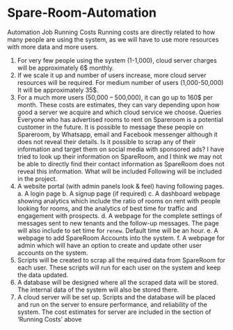 # Spare-Room-Automation
Automation Job
Running Costs
Running costs are directly related to how many people are using the system, as 
we will have to use more resources with more data and more users.
1. For very few people using the system (1-1,000), cloud server charges will 
be approximately 6$ monthly.
2. If we scale it up and number of users increase, more cloud server 
resources will be required. For medium number of users (1,000-50,000)
It will be approximately 35$.
3. For a much more users (50,000 – 500,000), it can go up to 160$ per 
month.
These costs are estimates, they can vary depending upon how good a server 
we acquire and which cloud service we choose.
Queries
Everyone who has advertised rooms to rent on Spareroom is a 
potential customer in the future. It is possible to message these 
people on Spareroom, by Whatsapp, email and Facebook 
messenger although it does not reveal their details. Is it 
possible to scrap any of their information and target them on 
social media with sponsored ads?
I have tried to look up their information on SpareRoom, and I think we may not 
be able to directly find their contact information as SpareRoom does not reveal 
this information. 
What will be included
Following will be included in the project.
1. A website portal (with admin panels look & feel) having following pages.
a. A login page
b. A signup page (if required)
c. A dashboard webpage showing analytics which include the ratio of 
rooms on rent with people looking for rooms, and the analytics of 
best time for traffic and engagement with prospects.
d. A webpage for the complete settings of messages sent to new 
tenants and the follow-up messages. The page will also include to 
set time for `renew`. Default time will be an hour.
e. A webpage to add SpareRoom Accounts into the system.
f. A webpage for admin which will have an option to create and 
update other user accounts on the system.
2. Scripts will be created to scrap all the required data from SpareRoom for 
each user. These scripts will run for each user on the system and keep 
the data updated.
3. A database will be designed where all the scraped data will be stored. 
The internal data of the system will also be stored there.
4. A cloud server will be set up. Scripts and the database will be placed and 
run on the server to ensure performance, and reliability of the system. 
The cost estimates for server are included in the section of ‘Running 
Costs’ above
